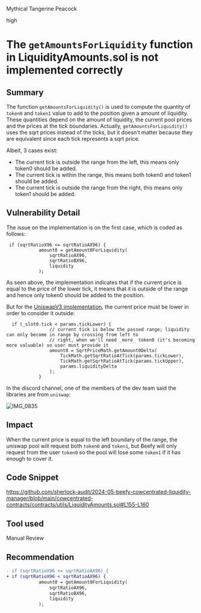 Mythical Tangerine Peacock

high

# The `getAmountsForLiquidity` function in LiquidityAmounts.sol is not implemented correctly

## Summary
The function `getAmountsForLiquidity()` is used to compute the quantity of `token0` and `token1` value to add to the position given a amount of liquidity. These quantities depend on the amount of liquidity, the current pool prices and the prices at the tick boundaries. 
Actually, `getAmountsForLiquidity()` uses the sqrt prices instead of the ticks, but it doesn't matter because they are equivalent since each tick represents a sqrt price.

Albeit, 3 cases exist:

- The current tick is outside the range from the left, this means only token0 should be added.
- The current tick is within the range, this means both token0 and token1 should be added.
- The current tick is outside the range from the right, this means only token1 should be added.

## Vulnerability Detail
The issue on the implementation is on the first case, which is coded as follows:

```solidity
 if (sqrtRatioX96 <= sqrtRatioAX96) {
            amount0 = getAmount0ForLiquidity(
                sqrtRatioAX96,
                sqrtRatioBX96,
                liquidity
            );
```

As seen above, the implementation indicates that if the current price is equal to the price of the lower tick, it means that it is outside of the range and hence only token0 should be added to the position.

But for the [UniswapV3 implementation](https://github.com/Uniswap/v3-core/blob/d8b1c635c275d2a9450bd6a78f3fa2484fef73eb/contracts/UniswapV3Pool.sol#L328-L336), the current price must be lower in order to consider it outside:

```solidity
  if (_slot0.tick < params.tickLower) {
                // current tick is below the passed range; liquidity can only become in range by crossing from left to
                // right, when we'll need _more_ token0 (it's becoming more valuable) so user must provide it
                amount0 = SqrtPriceMath.getAmount0Delta(
                    TickMath.getSqrtRatioAtTick(params.tickLower),
                    TickMath.getSqrtRatioAtTick(params.tickUpper),
                    params.liquidityDelta
                );
            } 
```

In the discord channel, one of the members of the dev team said the libraries are from `uniswap`:

![IMG_0835](https://github.com/sherlock-audit/2024-05-beefy-cowcentrated-liquidity-manager-Rhaydden/assets/154236469/e47dd30f-6bf6-48e0-a86d-54cac7c7a936)




## Impact
When the current price is equal to the left boundary of the range, the uniswap pool will request both `token0` and `token1`, but Beefy will only request from the user `token0` so the pool will lose some `token1` if it has enough to cover it.

## Code Snippet
https://github.com/sherlock-audit/2024-05-beefy-cowcentrated-liquidity-manager/blob/main/cowcentrated-contracts/contracts/utils/LiquidityAmounts.sol#L155-L160

## Tool used

Manual Review

## Recommendation
```diff
- if (sqrtRatioX96 <= sqrtRatioAX96) {
+ if (sqrtRatioX96 < sqrtRatioAX96) {
            amount0 = getAmount0ForLiquidity(
                sqrtRatioAX96,
                sqrtRatioBX96,
                liquidity
            );
```